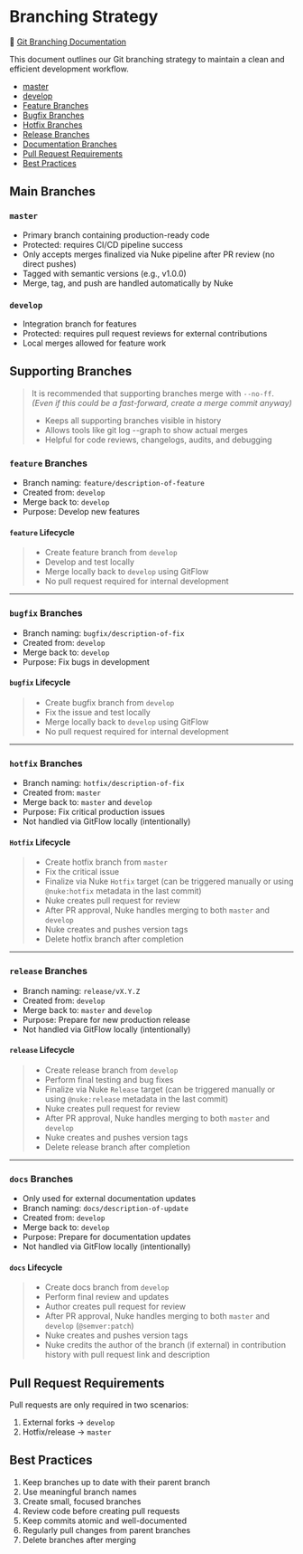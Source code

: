 # Branching Strategy

🔗 [Git Branching Documentation](https://git-scm.com/docs/git-branch)

This document outlines our Git branching strategy to maintain a clean and efficient development workflow.

- [master](#master)
- [develop](#develop)
- [Feature Branches](#feature-branches)
- [Bugfix Branches](#bugfix-branches)
- [Hotfix Branches](#hotfix-branches)
- [Release Branches](#release-branches)
- [Documentation Branches](#docs-branches)
- [Pull Request Requirements](#pull-request-requirements)
- [Best Practices](#best-practices)

## Main Branches

### `master`

- Primary branch containing production-ready code
- Protected: requires CI/CD pipeline success
- Only accepts merges finalized via Nuke pipeline after PR review (no direct pushes)
- Tagged with semantic versions (e.g., v1.0.0)
- Merge, tag, and push are handled automatically by Nuke

### `develop`

- Integration branch for features
- Protected: requires pull request reviews for external contributions
- Local merges allowed for feature work

## Supporting Branches

> It is recommended that supporting branches merge with `--no-ff`. *(Even if this could be a fast-forward, create a merge commit anyway)*
>
> - Keeps all supporting branches visible in history
> - Allows tools like git log --graph to show actual merges
> - Helpful for code reviews, changelogs, audits, and debugging

### `feature` Branches

- Branch naming: `feature/description-of-feature`
- Created from: `develop`
- Merge back to: `develop`
- Purpose: Develop new features

#### `feature` Lifecycle

> - Create feature branch from `develop`
> - Develop and test locally
> - Merge locally back to `develop` using GitFlow
> - No pull request required for internal development

---

### `bugfix` Branches

- Branch naming: `bugfix/description-of-fix`
- Created from: `develop`
- Merge back to: `develop`
- Purpose: Fix bugs in development

#### `bugfix` Lifecycle

> - Create bugfix branch from `develop`
> - Fix the issue and test locally
> - Merge locally back to `develop` using GitFlow
> - No pull request required for internal development

---

### `hotfix` Branches

- Branch naming: `hotfix/description-of-fix`
- Created from: `master`
- Merge back to: `master` and `develop`
- Purpose: Fix critical production issues
- Not handled via GitFlow locally (intentionally)

#### `Hotfix` Lifecycle

> - Create hotfix branch from `master`
> - Fix the critical issue
> - Finalize via Nuke `Hotfix` target (can be triggered manually or using `@nuke:hotfix` metadata in the last commit)
> - Nuke creates pull request for review
> - After PR approval, Nuke handles merging to both `master` and `develop`
> - Nuke creates and pushes version tags
> - Delete hotfix branch after completion

---

### `release` Branches

- Branch naming: `release/vX.Y.Z`
- Created from: `develop`
- Merge back to: `master` and `develop`
- Purpose: Prepare for new production release
- Not handled via GitFlow locally (intentionally)

#### `release` Lifecycle

> - Create release branch from `develop`
> - Perform final testing and bug fixes
> - Finalize via Nuke `Release` target (can be triggered manually or using `@nuke:release` metadata in the last commit)
> - Nuke creates pull request for review
> - After PR approval, Nuke handles merging to both `master` and `develop`
> - Nuke creates and pushes version tags
> - Delete release branch after completion

---

### `docs` Branches

- Only used for external documentation updates
- Branch naming: `docs/description-of-update`
- Created from: `develop`
- Merge back to: `develop`
- Purpose: Prepare for documentation updates
- Not handled via GitFlow locally (intentionally)

#### `docs` Lifecycle

> - Create docs branch from `develop`
> - Perform final review and updates
> - Author creates pull request for review
> - After PR approval, Nuke handles merging to both `master` and `develop` (`@semver:patch`)
> - Nuke creates and pushes version tags
> - Nuke credits the author of the branch (if external) in contribution history with pull request link and description

## Pull Request Requirements

Pull requests are only required in two scenarios:

1. External forks → `develop`
2. Hotfix/release → `master`

## Best Practices

1. Keep branches up to date with their parent branch
2. Use meaningful branch names
3. Create small, focused branches
4. Review code before creating pull requests
5. Keep commits atomic and well-documented
6. Regularly pull changes from parent branches
7. Delete branches after merging
